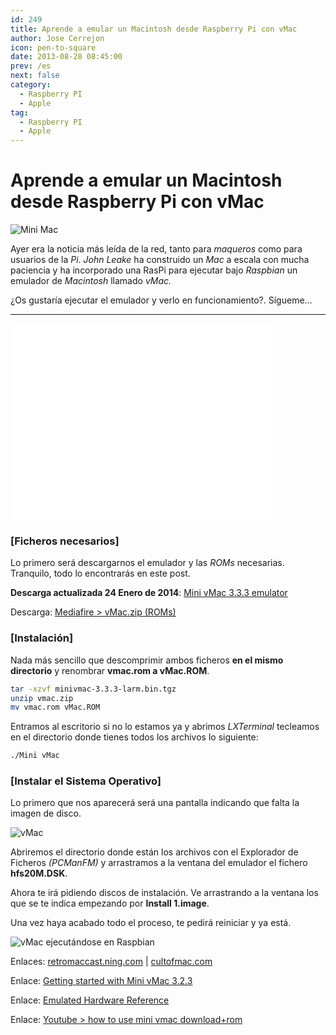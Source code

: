 ```yaml
---
id: 249
title: Aprende a emular un Macintosh desde Raspberry Pi con vMac
author: Jose Cerrejon
icon: pen-to-square
date: 2013-08-28 08:45:00
prev: /es
next: false
category:
  - Raspberry PI
  - Apple
tag:
  - Raspberry PI
  - Apple
---
```


# Aprende a emular un Macintosh desde Raspberry Pi con vMac

![Mini Mac](/images/2013/08/mac.jpg)

Ayer era la noticia más leída de la red, tanto para *maqueros* como para usuarios de la *Pi*. *John Leake* ha construido un *Mac* a escala con mucha paciencia y ha incorporado una RasPi para ejecutar bajo *Raspbian* un emulador de *Macintosh* llamado *vMac.*

¿Os gustaría ejecutar el emulador y verlo en funcionamiento?. Sígueme...

- - -
<iframe width="420" height="315" src="//www.youtube.com/embed/y-x-RseAns8" frameborder="0" allowfullscreen></iframe>

###  [Ficheros necesarios]

Lo primero será descargarnos el emulador y las *ROMs* necesarias. Tranquilo, todo lo encontrarás en este post.

**Descarga actualizada 24 Enero de 2014**: [Mini vMac 3.3.3 emulator](http://sourceforge.net/projects/minivmac/files/minivmac/3.3.3/minivmac-3.3.3-larm.bin.tgz/download)

Descarga: [Mediafire > vMac.zip (ROMs)](http://www.mediafire.com/download/mjnozywm5ym/vmac.zip)

###  [Instalación]

Nada más sencillo que descomprimir ambos ficheros **en el mismo directorio** y renombrar **vmac.rom a vMac.ROM**.

```bash
tar -xzvf minivmac-3.3.3-larm.bin.tgz
unzip vmac.zip
mv vmac.rom vMac.ROM
```

Entramos al escritorio si no lo estamos ya y abrimos *LXTerminal* tecleamos en el directorio donde tienes todos los archivos lo siguiente:

```bash
./Mini vMac
```

###  [Instalar el Sistema Operativo]

Lo primero que nos aparecerá será una pantalla indicando que falta la imagen de disco.

![vMac](/images/2013/08/mac_01.jpg)

Abriremos el directorio donde están los archivos con el Explorador de Ficheros *(PCManFM)* y arrastramos a la ventana del emulador el fichero **hfs20M.DSK**.

Ahora te irá pidiendo discos de instalación. Ve arrastrando a la ventana los que se te indica empezando por **Install 1.image**.

Una vez haya acabado todo el proceso, te pedirá reiniciar y ya está.

![vMac ejecutándose en Raspbian](/images/2013/08/vMac_on_the_Pi.jpg "vMac ejecutándose en Raspbian")

Enlaces: [retromaccast.ning.com](http://retromaccast.ning.com/profiles/blogs/honey-i-shrunk-the-computer?xg_source=activity) | [cultofmac.com](http://www.cultofmac.com/242234/smallest-working-macintosh/)

Enlace: [Getting started with Mini vMac 3.2.3](http://minivmac.sourceforge.net/doc/start.html)

Enlace: [Emulated Hardware Reference](http://minivmac.sourceforge.net/doc/hardware.html#rom)

Enlace: [Youtube > how to use mini vmac download+rom](http://www.youtube.com/watch?v=eHR-N1c4MBw)